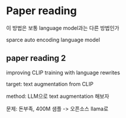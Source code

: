 # Paper reading

이 방법은 보통 language model과는 다른 방법인가

sparce auto encoding language model
## paper reading 2

improving CLIP training with language rewrites

target: text augmentation from CLIP

method: LLM으로 text augmentation 해보자

문제: 돈부족, 400M 샘플 -> 오픈소스 llama로

